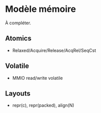 # Modèle mémoire
À compléter.

## Atomics
- Relaxed/Acquire/Release/AcqRel/SeqCst
## Volatile
- MMIO read/write volatile

## Layouts
- repr(c), repr(packed), align(N)
